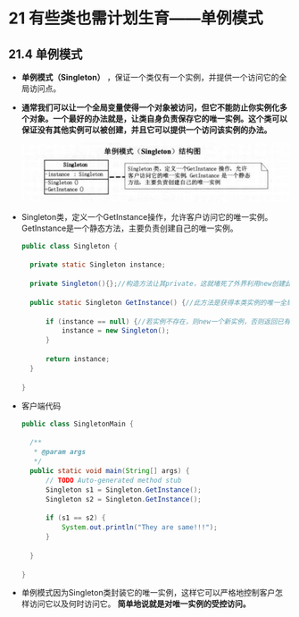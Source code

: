 # 21 有些类也需计划生育——单例模式

## 21.4 单例模式

- **单例模式（Singleton）** ，保证一个类仅有一个实例，并提供一个访问它的全局访问点。
- **通常我们可以让一个全局变量使得一个对象被访问，但它不能防止你实例化多个对象。一个最好的办法就是，让类自身负责保存它的唯一实例。这个类可以保证没有其他实例可以被创建，并且它可以提供一个访问该实例的办法。**

  ![dp21-4](/assets/dp21-4.jpg)

- Singleton类，定义一个GetInstance操作，允许客户访问它的唯一实例。GetInstance是一个静态方法，主要负责创建自己的唯一实例。

  ```java
  public class Singleton {

  	private static Singleton instance;

  	private Singleton(){};//构造方法让其private，这就堵死了外界利用new创建此类实例的可能。

  	public static Singleton GetInstance() {//此方法是获得本类实例的唯一全局访问点

  		if (instance == null) {//若实例不存在，则new一个新实例，否则返回已有的实例
  			instance = new Singleton();
  		}

  		return instance;
  	}

  }
  ```

- 客户端代码

  ```java
  public class SingletonMain {

  	/**
  	 * @param args
  	 */
  	public static void main(String[] args) {
  		// TODO Auto-generated method stub
  		Singleton s1 = Singleton.GetInstance();
  		Singleton s2 = Singleton.GetInstance();

  		if (s1 == s2) {
  			System.out.println("They are same!!!");
  		}

  	}

  }
  ```

- 单例模式因为Singleton类封装它的唯一实例，这样它可以严格地控制客户怎样访问它以及何时访问它。 **简单地说就是对唯一实例的受控访问。**
